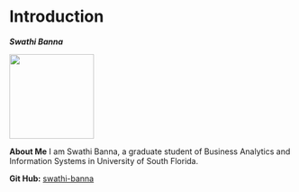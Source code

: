# Introduction
***Swathi Banna***

<img src = "https://github.com/swathi-banna/Introduction/assets/124846237/d71c8e73-73b2-4a2f-bd5d-658c04181217" height= 150 width=150>

**About Me**
I am Swathi Banna, a graduate student of Business Analytics and Information Systems in University of South Florida.

**Git Hub:** [swathi-banna](https://github.com/swathi-banna)
